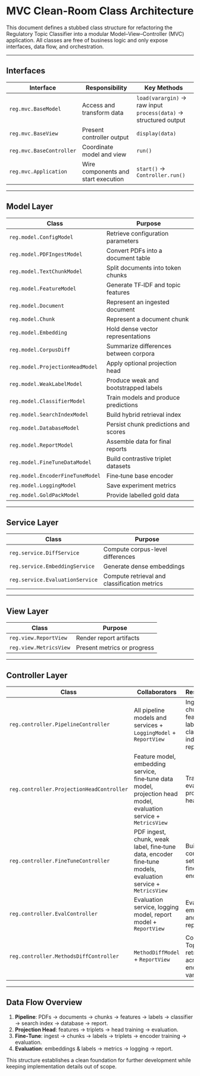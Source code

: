 # MVC Clean-Room Class Architecture

This document defines a stubbed class structure for refactoring the
Regulatory Topic Classifier into a modular Model–View–Controller (MVC)
application.  All classes are free of business logic and only expose
interfaces, data flow, and orchestration.

---

## Interfaces

| Interface | Responsibility | Key Methods |
|-----------|----------------|-------------|
| `reg.mvc.BaseModel` | Access and transform data | `load(varargin)` → raw input<br>`process(data)` → structured output |
| `reg.mvc.BaseView` | Present controller output | `display(data)` |
| `reg.mvc.BaseController` | Coordinate model and view | `run()` |
| `reg.mvc.Application` | Wire components and start execution | `start()` → `Controller.run()` |

---

## Model Layer

| Class | Purpose |
|-------|---------|
| `reg.model.ConfigModel` | Retrieve configuration parameters |
| `reg.model.PDFIngestModel` | Convert PDFs into a document table |
| `reg.model.TextChunkModel` | Split documents into token chunks |
| `reg.model.FeatureModel` | Generate TF‑IDF and topic features |
| `reg.model.Document` | Represent an ingested document |
| `reg.model.Chunk` | Represent a document chunk |
| `reg.model.Embedding` | Hold dense vector representations |
| `reg.model.CorpusDiff` | Summarize differences between corpora |
| `reg.model.ProjectionHeadModel` | Apply optional projection head |
| `reg.model.WeakLabelModel` | Produce weak and bootstrapped labels |
| `reg.model.ClassifierModel` | Train models and produce predictions |
| `reg.model.SearchIndexModel` | Build hybrid retrieval index |
| `reg.model.DatabaseModel` | Persist chunk predictions and scores |
| `reg.model.ReportModel` | Assemble data for final reports |
| `reg.model.FineTuneDataModel` | Build contrastive triplet datasets |
| `reg.model.EncoderFineTuneModel` | Fine‑tune base encoder |
| `reg.model.LoggingModel` | Save experiment metrics |
| `reg.model.GoldPackModel` | Provide labelled gold data |

---

## Service Layer

| Class | Purpose |
|-------|---------|
| `reg.service.DiffService` | Compute corpus-level differences |
| `reg.service.EmbeddingService` | Generate dense embeddings |
| `reg.service.EvaluationService` | Compute retrieval and classification metrics |

---

## View Layer

| Class | Purpose |
|-------|---------|
| `reg.view.ReportView` | Render report artifacts |
| `reg.view.MetricsView` | Present metrics or progress |

---

## Controller Layer

| Class | Collaborators | Responsibility |
|-------|---------------|---------------|
| `reg.controller.PipelineController` | All pipeline models and services + `LoggingModel` + `ReportView` | Ingest → chunk → features → labels → classifier → index → DB → report |
| `reg.controller.ProjectionHeadController` | Feature model, embedding service, fine‑tune data model, projection head model, evaluation service + `MetricsView` | Train and evaluate projection head |
| `reg.controller.FineTuneController` | PDF ingest, chunk, weak label, fine‑tune data, encoder fine‑tune models, evaluation service + `MetricsView` | Build contrastive set and fine‑tune encoder |
| `reg.controller.EvalController` | Evaluation service, logging model, report model + `ReportView` | Evaluate embeddings and generate reports |
| `reg.controller.MethodsDiffController` | `MethodDiffModel` + `ReportView` | Compare Top‑K retrievals across encoder variants |

---

## Data Flow Overview

1. **Pipeline**: PDFs → documents → chunks → features → labels → classifier →
   search index → database → report.
2. **Projection Head**: features → triplets → head training → evaluation.
3. **Fine‑Tune**: ingest → chunks → labels → triplets → encoder training → evaluation.
4. **Evaluation**: embeddings & labels → metrics → logging → report.

This structure establishes a clean foundation for further development while
keeping implementation details out of scope.

